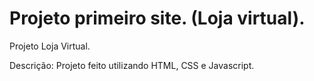 # Projeto primeiro site. (Loja virtual).
Projeto Loja Virtual.

Descrição:
Projeto feito utilizando HTML, CSS e Javascript.

